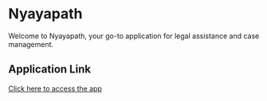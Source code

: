 # Nyayapath

Welcome to Nyayapath, your go-to application for legal assistance and case management.

## Application Link
[Click here to access the app](https://www.nyayapath.com)

